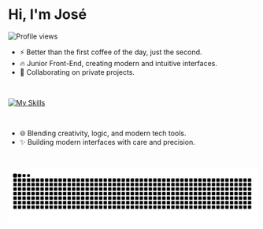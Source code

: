 <h1 align="left"> Hi, I'm José</h1>
<!-- <img align="right" height="310rem" src="https://github.com/karazov/karazov/blob/main/spider-code.png"/> -->
<p align="left"> <img src="https://komarev.com/ghpvc/?username=karaz0v&color=green" alt="Profile views" /> </p>


- ⚡ Better than the first coffee of the day, just the second.
- 🔥 Junior Front-End, creating modern and intuitive interfaces.
- 🌱 Collaborating on private projects.

<br>

[![My Skills](https://skillicons.dev/icons?i=css,html,js,ts,react,vscode,aws,cloudflare,figma,nextjs,blender,ae&theme=dark)](https://skillicons.dev)

<br>

- 🌐 Blending creativity, logic, and modern tech tools.
- ✨ Building modern interfaces with care and precision.

<br>

![Snake animation](https://github.com/karaz0v/karaz0v/blob/output/github-contribution-grid-snake.svg)
